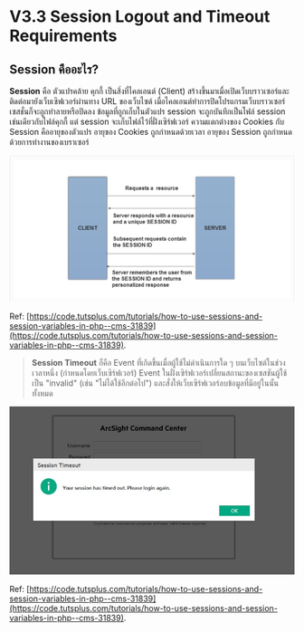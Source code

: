 # V3.3 Session Logout and Timeout Requirements 

## Session คืออะไร?

**Session** คือ ตัวแปรคล้าย คุกกี้ เป็นสิ่งที่ไคลเอนต์ (Client) สร้างขึ้นมาเมื่อเปิดเว็บบราวเซอร์และติดต่อมายังเว็บเซิฟเวอร์ผ่านทาง URL ของเว็บไซต์ เมื่อไคลเอนต์ทำการปิดโปรแกรมเว็บบราวเซอร์ เซสชั่นก็จะถูกทำลายหรือปิดลง ข้อมูลที่ถูกเก็บในตัวแปร session จะถูกบันทึกเป็นไฟล์ session เช่นเดียวกับไฟล์คุกกี้ แต่ session จะเก็บไฟล์ไว้ที่ฝั่งเซิร์ฟเวอร์ ความแตกต่างของ Cookies กับ Session คืออายุของตัวแปร อายุของ Cookies ถูกกำหนดด้วยเวลา อายุของ Session ถูกกำหนดด้วยการทำงานของเบราเซอร์ 

![](images/s1.png)

Ref: [https://code.tutsplus.com/tutorials/how-to-use-sessions-and-session-variables-in-php--cms-31839](https://code.tutsplus.com/tutorials/how-to-use-sessions-and-session-variables-in-php--cms-31839).

> **Session Timeout** ก็คือ Event ที่เกิดขึ้นเมื่อผู้ใช้ไม่ดำเนินการใด ๆ บนเว็บไซต์ในช่วงเวลาหนึ่ง (กำหนดโดยเว็บเซิร์ฟเวอร์) Event ในฝั่งเซิร์ฟเวอร์เปลี่ยนสถานะของเซสชันผู้ใช้เป็น "invalid" (เช่น "ไม่ได้ใช้อีกต่อไป") และสั่งให้เว็บเซิร์ฟเวอร์ลบข้อมูลที่มีอยู่ในนั้นทั้งหมด

![](images/s2.jpg)

Ref: [https://code.tutsplus.com/tutorials/how-to-use-sessions-and-session-variables-in-php--cms-31839](https://code.tutsplus.com/tutorials/how-to-use-sessions-and-session-variables-in-php--cms-31839).